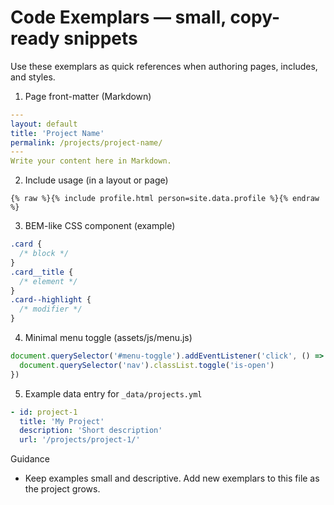 # Code Exemplars — small, copy-ready snippets

Use these exemplars as quick references when authoring pages, includes, and styles.

1. Page front-matter (Markdown)

```yaml
---
layout: default
title: 'Project Name'
permalink: /projects/project-name/
---
Write your content here in Markdown.
```

2. Include usage (in a layout or page)

```liquid
{% raw %}{% include profile.html person=site.data.profile %}{% endraw %}
```

3. BEM-like CSS component (example)

```css
.card {
  /* block */
}
.card__title {
  /* element */
}
.card--highlight {
  /* modifier */
}
```

4. Minimal menu toggle (assets/js/menu.js)

```javascript
document.querySelector('#menu-toggle').addEventListener('click', () => {
  document.querySelector('nav').classList.toggle('is-open')
})
```

5. Example data entry for `_data/projects.yml`

```yaml
- id: project-1
  title: 'My Project'
  description: 'Short description'
  url: '/projects/project-1/'
```

Guidance

- Keep examples small and descriptive. Add new exemplars to this file as the project grows.
